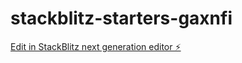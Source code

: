 # stackblitz-starters-gaxnfi

[Edit in StackBlitz next generation editor ⚡️](https://stackblitz.com/~/github.com/bcrhbrhcdb/stackblitz-starters-gaxnfi)